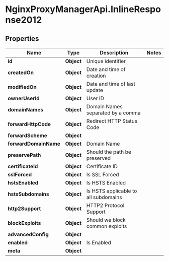 # NginxProxyManagerApi.InlineResponse2012

## Properties
Name | Type | Description | Notes
------------ | ------------- | ------------- | -------------
**id** | **Object** | Unique identifier | 
**createdOn** | **Object** | Date and time of creation | 
**modifiedOn** | **Object** | Date and time of last update | 
**ownerUserId** | **Object** | User ID | 
**domainNames** | **Object** | Domain Names separated by a comma | 
**forwardHttpCode** | **Object** | Redirect HTTP Status Code | 
**forwardScheme** | **Object** |  | 
**forwardDomainName** | **Object** | Domain Name | 
**preservePath** | **Object** | Should the path be preserved | 
**certificateId** | **Object** | Certificate ID | 
**sslForced** | **Object** | Is SSL Forced | 
**hstsEnabled** | **Object** | Is HSTS Enabled | 
**hstsSubdomains** | **Object** | Is HSTS applicable to all subdomains | 
**http2Support** | **Object** | HTTP2 Protocol Support | 
**blockExploits** | **Object** | Should we block common exploits | 
**advancedConfig** | **Object** |  | 
**enabled** | **Object** | Is Enabled | 
**meta** | **Object** |  | 
